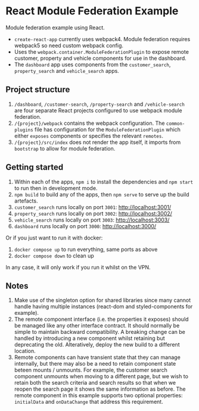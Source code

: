 # React Module Federation Example

Module federation example using React.

* `create-react-app` currently uses webpack4. Module federation requires webpack5 so need custom webpack config.
* Uses the `webpack.container.ModuleFederationPlugin` to expose remote customer, property and vehicle components for use in the dashboard.
* The `dashboard` app uses components from the `customer_search`, `property_search` and `vehicle_search` apps.

## Project structure

1. `/dashboard`, `/customer-search`, `/property-search` and `/vehicle-search` are four separate React projects configured to use webpack module federation.
1. `/{project}/webpack` contains the webpack configuration. The `common-plugins` file has configuration for the `ModuleFederationPlugin` which either `exposes` components or specifies the relevant `remotes`.
1. `/{project}/src/index` does not render the app itself, it imports from `bootstrap` to allow for module federation.

## Getting started

1. Within each of the apps, `npm i` to install the dependencies and `npm start` to run then in development mode.
1. `npm build` to build any of the apps, then `npm serve` to serve up the build artefacts.
1. `customer_search` runs locally on port `3001`: <http://localhost:3001/>
1. `property_search` runs locally on port `3002`: <http://localhost:3002/>
1. `vehicle_search` runs locally on port `3003`: <http://localhost:3003/>
1. `dashboard` runs locally on port `3000`: <http://localhost:3000/>

Or if you just want to run it with docker:

1. `docker compose up` to run everything, same ports as above
1. `docker compose down` to clean up

In any case, it will only work if you run it whilst on the VPN.

## Notes

1. Make use of the singleton option for shared libraries since many cannot handle having multiple instances (react-dom and styled-components for example).
1. The remote component interface (i.e. the properties it exposes) should be managed like any other interface contract. It should normally be simple to maintain backward compatibility. A breaking change can be handled by introducing a new component whilst retaining but deprecating the old. Alteratively, deploy the new build to a different location.
1. Remote components can have transient state that they can manage internally, but there may also be a need to retain component state beteen mounts / unmounts. For example, the customer search component unmounts when moving to a different page, but we wish to retain both the search criteria and search results so that when we reopen the search page it shows the same information as before. The remote component in this example supports two optional properties: `initialData` and `onDataChange` that address this requirement.
